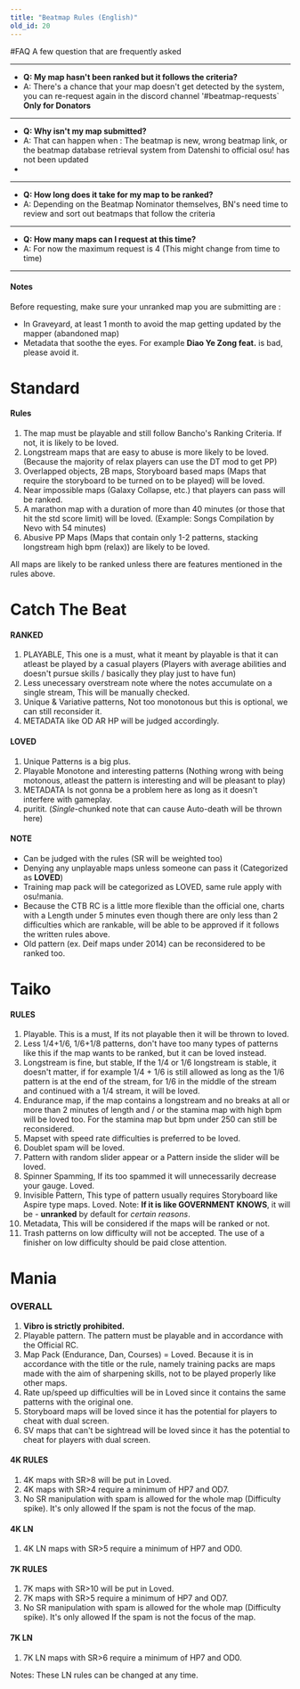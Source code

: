 ```yaml
---
title: "Beatmap Rules (English)"
old_id: 20
---
```

#FAQ
A few question that are frequently asked

-----------------------

- **Q: My map hasn't been ranked but it follows the criteria?**
- A: There's a chance that your map doesn't get detected by the system, you can re-request again in the discord channel '#beatmap-requests` **Only for Donators**

-----------------------

- **Q: Why isn't my map submitted?**
- A: That can happen when : The beatmap is new, wrong beatmap link, or the beatmap database retrieval system from Datenshi to official osu! has not been updated 
- 
-----------------------

- **Q: How long does it take for my map to be ranked?**
- A: Depending on the Beatmap Nominator themselves, BN's need time to review and sort out beatmaps that follow the criteria 

-----------------------

- **Q: How many maps can I request at this time?**
- A: For now the maximum request is 4 (This might change from time to time) 

-----------------------


#### Notes
Before requesting, make sure your unranked map you are submitting are :

- In Graveyard, at least 1 month to avoid the map getting updated by the mapper (abandoned map) 
- Metadata that soothe the eyes. For example **Diao Ye Zong feat.** is bad, please avoid it. 

<h1><i class="comment icon"></i> Standard</h1>

#### Rules

1. The map must be playable and still follow Bancho's Ranking Criteria. If not, it is likely to be loved.
2. Longstream maps that are easy to abuse is more likely to be loved. (Because the majority of relax players can use the DT mod to get PP)
3. Overlapped objects, 2B maps, Storyboard based maps (Maps that require the storyboard to be turned on to be played) will be loved. 
4. Near impossible maps (Galaxy Collapse, etc.) that players can pass will be ranked.
5. A marathon map with a duration of more than 40 minutes (or those that hit the std score limit) will be loved. (Example: Songs Compilation by Nevo with 54 minutes)
6. Abusive PP Maps (Maps that contain only 1-2 patterns, stacking longstream high bpm (relax)) are likely to be loved.

All maps are likely to be ranked unless there are features mentioned in the rules above.

<h1><i class="comment icon"></i> Catch The Beat</h1>

#### RANKED

1. PLAYABLE, This one is a must, what it meant by playable is that it can atleast be played by a casual players (Players with average abilities and doesn't pursue skills / basically they play just to have fun) 
2. Less unecessary overstream note where the notes accumulate on a single stream, This will be manually checked.
3. Unique & Variative patterns, Not too monotonous but this is optional, we can still reconsider it.
4. METADATA like OD AR HP will be judged accordingly.

#### LOVED

1. Unique Patterns is a big plus.
2. Playable Monotone and interesting patterns (Nothing wrong with being motonous, atleast the pattern is interesting and will be pleasant to play)
3. METADATA Is not gonna be a problem here as long as it doesn't interfere with gameplay.
4. puritit. (*Single*-chunked note that can cause Auto-death will be thrown here)

#### NOTE

- Can be judged with the rules (SR will be weighted too)
- Denying any unplayable maps unless someone can pass it (Categorized as **LOVED**)
- Training map pack will be categorized as LOVED, same rule apply with osu!mania.
- Because the CTB RC is a little more flexible than the official one, charts with a Length under 5 minutes even though there are only less than 2 difficulties which are rankable, will be able to be approved if it follows the written rules above.
- Old pattern (ex. Deif maps under 2014) can be reconsidered to be ranked too.

<h1><i class="comment icon"></i> Taiko</h1>

#### RULES

1. Playable. This is a must, If its not playable then it will be thrown to loved.
2. Less 1/4+1/6, 1/6+1/8 patterns, don't have too many types of patterns like this if the map wants to be ranked, but it can be loved instead.
3. Longstream is fine, but stable, If the 1/4 or 1/6 longstream is stable, it doesn't matter, if for example 1/4 + 1/6 is still allowed as long as the 1/6 pattern is at the end of the stream, for 1/6 in the middle of the stream and continued with a 1/4 stream, it will be loved.
4. Endurance map, if the map contains a longstream and no breaks at all or more than 2 minutes of length and / or the stamina map with high bpm will be loved too. For the stamina map but bpm under 250 can still be reconsidered.
5. Mapset with speed rate difficulties is preferred to be loved.
6. Doublet spam will be loved.
7. Pattern with random slider appear or a Pattern inside the slider will be loved.
8. Spinner Spamming, If its too spammed it will unnecessarily decrease your gauge. Loved.
9. Invisible Pattern, This type of pattern usually requires Storyboard like Aspire type maps. Loved.
Note: **If it is like GOVERNMENT KNOWS**, it will be - **unranked** by default for *certain reasons*. 
10. Metadata, This will be considered if the maps will be ranked or not.
11. Trash patterns on low difficulty will not be accepted. The use of a finisher on low difficulty should be paid close attention. 

<h1><i class="comment icon"></i> Mania</h1>

### OVERALL
1. **Vibro is strictly prohibited.**
2. Playable pattern. The pattern must be playable and in accordance with the Official RC. 
3. Map Pack (Endurance, Dan, Courses) = Loved. Because it is in accordance with the title or the rule, namely training packs are maps made with the aim of sharpening skills, not to be played properly like other maps. 
4. Rate up/speed up difficulties will be in Loved since it contains the same patterns with the original one.
5. Storyboard maps will be loved since it has the potential for players to cheat with dual screen.
6. SV maps that can't be sightread will be loved since it has the potential to cheat for players with dual screen.

#### 4K RULES
1. 4K maps with SR>8 will be put in Loved.
2. 4K maps with SR>4 require a minimum of HP7 and OD7.
3. No SR manipulation with spam is allowed for the whole map (Difficulty spike). It's only allowed If the spam is not the focus of the map.

#### 4K LN 
1. 4K LN maps with SR>5 require a minimum of HP7 and OD0.

#### 7K RULES
1. 7K maps with SR>10 will be put in Loved.
2. 7K maps with SR>5 require a minimum of HP7 and OD7.
3. No SR manipulation with spam is allowed for the whole map (Difficulty spike). It's only allowed If the spam is not the focus of the map.

#### 7K LN 
1. 7K LN maps with SR>6 require a minimum of HP7 and OD0.

Notes: These LN rules can be changed at any time.
